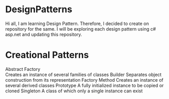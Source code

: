 DesignPatterns
==============
Hi all,
I am learning Design Pattern. Therefore, I decided to create on repository for the same.
I will be exploring each design pattern using c# asp.net and updating this repository.

Creational Patterns
===================
  Abstract Factory	
    Creates an instance of several families of classes
  Builder
    Separates object construction from its representation
  Factory Method
    Creates an instance of several derived classes
  Prototype
    A fully initialized instance to be copied or cloned
  Singleton
    A class of which only a single instance can exist 

